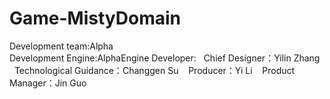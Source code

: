 # Game-MistyDomain
Development team:Alpha      
Development Engine:AlphaEngine
	Developer: 
    Chief Designer：Yilin Zhang 
    Technological Guidance：Changgen Su 
    Producer：Yi Li 
    Product Manager：Jin Guo 
    
